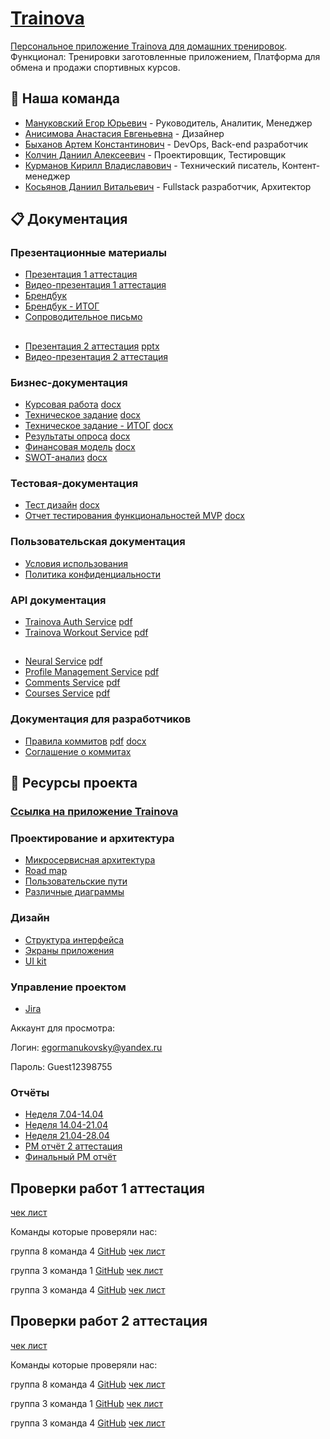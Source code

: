 # [Trainova](https://trainova-app.duckdns.org/)

[Персональное приложение Trainova для домашних тренировок](https://trainova-app.duckdns.org/). Функционал: Тренировки заготовленные приложением, Платформа для обмена и продажи спортивных курсов.

## 👥 Наша команда

- [Мануковский Егор Юрьевич](https://github.com/Kauto9) - Руководитель, Аналитик, Менеджер
- [Анисимова Анастасия Евгеньевна](https://github.com/AnastasiaAnisimovaa) - Дизайнер
- [Быханов Артем Константинович](https://github.com/artembykhanov) - DevOps, Back-end разработчик
- [Колчин Даниил Алексеевич](https://github.com/bipolyarkasss) - Проектировщик, Тестировщик
- [Курманов Кирилл Владиславович](https://github.com/twoheade) - Технический писатель, Контент-менеджер
- [Косьянов Даниил Витальевич](https://github.com/dnlksnvv) - Fullstack разработчик, Архитектор

## 📋 Документация

### Презентационные материалы
- [Презентация 1 аттестация](/docs/user/Презентация.pdf)
- [Видео-презентация 1 аттестация](https://rutube.ru/video/private/cc8313c6f5b8fd51e4a147fbbf77e955/?p=6YHkhxMIlKlXTFrRJjWFIg)
- [Брендбук](/docs/user/Брендбук.pdf)
- [Брендбук - ИТОГ](/docs/user/Брендбук%20ИТОГ.pdf)
- [Сопроводительное письмо](/docs/Сопроводительное%20письмо.pdf)
##
- [Презентация 2 аттестация](/docs/user/Презентация%202%20аттестация.pdf) [pptx](/docs/user/Презентация%202%20аттестация.pptx)
- [Видео-презентация 2 аттестация](https://rutube.ru/video/private/62fa84982956dfd0ef31ce04ddd2672d/?p=x6IpuzpiNXdFpvgwk5X8_g)

### Бизнес-документация
- [Курсовая работа](/docs/user/Курсовая%20работа%20Trainova.pdf) [docx](/docs/user/Курсовая%20работа%20Trainova.docx)
- [Техническое задание](/docs/user/Техническое%20задание%20Trainova.pdf) [docx](/docs/user/Техническое%20задание%20Trainova.docx)
- [Техническое задание - ИТОГ](/docs/user/Техническое%20задание%20Trainova%20ИТОГ.pdf) [docx](/docs/user/Техническое%20задание%20Trainova%20ИТОГ.docx)
- [Результаты опроса](/docs/user/Результаты%20опроса.pdf) [docx](/docs/user/Результаты%20опроса.docx)
- [Финансовая модель](/docs/user/Финансовая%20модель.pdf) [docx](/docs/user/Финансовая%20модель.docx)
- [SWOT-анализ](/docs/user/SWOT.pdf) [docx](/docs/user/SWOT.docx)

### Тестовая-документация
- [Тест дизайн](/docs/test/Тест%20дизайн.pdf) [docx](/docs/test/Тест%20дизайн.docx)
- [Отчет тестирования функциональностей MVP](/docs/test/Отчет%20тестирования%20функциональностей%20MVP.pdf) [docx](/docs/test/Отчет%20тестирования%20функциональностей%20MVP.docx)

### Пользовательская документация
- [Условия использования](/docs/user/terms.md)
- [Политика конфиденциальности](/docs/user/privacy.md)

### API документация
- [Trainova Auth Service](https://app.swaggerhub.com/apis/trainova-93f/trainova-auth_service_api/1.0.0) [pdf](/docs/api/auth/Trainova%20Auth%20Service%20API.pdf)
- [Trainova Workout Service](https://app.swaggerhub.com/apis/trainova-93f/trainova-workout_service_api/1.0.0) [pdf](/docs/api/workout/Trainova%20Workout%20Service%20API.pdf)
##
- [Neural Service](https://app.swaggerhub.com/apis-docs/trainova/trainova-neural_service/1.0.0) [pdf](/docs/api/neural/neural.pdf)
- [Profile Management Service](https://app.swaggerhub.com/apis-docs/trainova/profile-management_service/1.0.0) [pdf](/docs/api/profile/profile.pdf)
- [Comments Service](https://app.swaggerhub.com/apis-docs/trainova/trainova-comments_service/1.0.0) [pdf](/docs/api/comments/comments.pdf)
- [Courses Service](https://app.swaggerhub.com/apis-docs/trainova/trainova-courses_service/1.0.0#/) [pdf](/docs/api/courses/courses.pdf)

### Документация для разработчиков
- [Правила коммитов](https://docs.google.com/document/d/1Mwv-NgqWGU2qA6rxbst9bC5TX6orNBtU6OhgXCJV5bw/edit?usp=sharing) [pdf](/docs/user/Правила%20коммитов.pdf) [docx](/docs/user/Правила%20коммитов.docx)
- [Соглашение о коммитах](https://www.conventionalcommits.org/ru/v1.0.0/)

## 🔗 Ресурсы проекта

### [Ссылка на приложение Trainova](https://trainova-app.duckdns.org/)

### Проектирование и архитектура
- [Микросервисная архитектура](https://miro.com/app/board/uXjVIcx8C5w=/)
- [Road map](https://miro.com/app/board/uXjVIKCN07g=/?share_link_id=807733874937)
- [Пользовательские пути](https://miro.com/app/board/uXjVIKCCElc=/?share_link_id=400310291375)
- [Различные диаграммы](https://miro.com/app/board/uXjVIKfHkrs=/?share_link_id=649773394546)

### Дизайн
- [Структура интерфейса](https://miro.com/app/board/uXjVIKBjnWA=/?share_link_id=276901558121)
- [Экраны приложения](https://www.figma.com/design/h5vqpLLGTlgMzoDlpKeGlc/Trainova?node-id=0-1)
- [UI kit](https://www.figma.com/design/h5vqpLLGTlgMzoDlpKeGlc/Trainova?node-id=2691-1792)

### Управление проектом
- [Jira](https://manukovskiy.atlassian.net/jira/software/projects/KAN/boards/1?atlOrigin=eyJpIjoiZjQ5MDRkM2M2ZDkyNDYzNTg4YWE1NmIzZjQ0Y2FhOWEiLCJwIjoiaiJ9)

Аккаунт для просмотра:

Логин: egormanukovsky@yandex.ru
  
Пароль: Guest12398755

### Отчёты
- [Неделя 7.04-14.04](/weekly_reports/неделя%207.04-14.04.pdf)
- [Неделя 14.04-21.04](/weekly_reports/Неделя%2014.04-21.04.pdf)
- [Неделя 21.04-28.04](/weekly_reports/Неделя%2021.04-28.04.pdf)
- [PM отчёт 2 аттестация](/weekly_reports/PM%20отчёт%202%20аттестация.pdf)
- [Финальный PM отчёт](/weekly_reports/Финальный%20PM%20Отчёт.pdf)

## Проверки работ 1 аттестация

[чек лист](/docs/оценивание.pdf)

Команды которые проверяли нас:

группа 8 команда 4 [GitHub](https://github.com/nmasalkin/Project-work) [чек лист](https://github.com/nmasalkin/Project-work/blob/main/Чек-лист/Кросс-проверка.pdf)

группа 3 команда 1 [GitHub](https://github.com/Shao-Lin/Music-dating) [чек лист](https://github.com/Shao-Lin/Music-dating/blob/main/documentation/ВГУ-ТП.%20Чеклист%201%20этап%203.1%20команда.pdf)

группа 3 команда 4 [GitHub](https://github.com/uyrtryu/MindCard/tree/main) [чек лист](https://github.com/uyrtryu/MindCard/blob/main/Documentation/checklist1atta.pdf)

## Проверки работ 2 аттестация

[чек лист](/docs/оценивание2атта.pdf)

Команды которые проверяли нас:

группа 8 команда 4 [GitHub](https://github.com/nmasalkin/Project-work) [чек лист](https://github.com/nmasalkin/Project-work/blob/main/Чек-лист/Кросс-проверка2%20.pdf)

группа 3 команда 1 [GitHub](https://github.com/Shao-Lin/Music-dating) [чек лист](https://github.com/Shao-Lin/Music-dating/blob/dev/documentation/ВГУ-ТП.Чеклист%202%20этап%203.1%20команда.pdf)

группа 3 команда 4 [GitHub](https://github.com/uyrtryu/MindCard/tree/main) [чек лист](https://github.com/uyrtryu/MindCard/blob/main/Documentation/checklist2atta.pdf)
